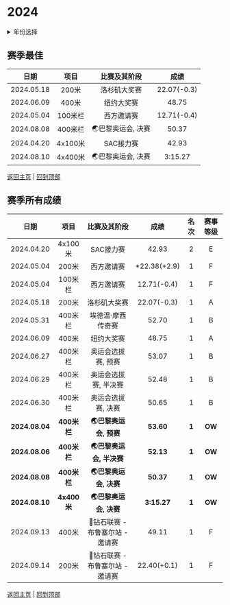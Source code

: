 # 2024

<details>
<summary>年份选择</summary>

- [2024](./2024.md)

- [2022](./2022.md)

</details>

## 赛季最佳

|    日期    |  项目   |   比赛及其阶段    |    成绩     |
| :--------: | :-----: | :---------------: | :---------: |
| 2024.05.18 |  200米  |   洛杉矶大奖赛    | 22.07(-0.3) |
| 2024.06.09 |  400米  |    纽约大奖赛     |    48.75    |
| 2024.05.04 | 100米栏 |    西方邀请赛     | 12.71(-0.4) |
| 2024.08.08 | 400米栏 | 🌏巴黎奥运会, 决赛 |    50.37    |
| 2024.04.20 | 4x100米 |     SAC接力赛     |    42.93    |
| 2024.08.10 | 4x400米 | 🌏巴黎奥运会, 决赛 |   3:15.27   |

[返回主页](../Profile.md) | [回到顶部](#2024)

## 赛季所有成绩

|      日期      |    项目     |          比赛及其阶段           |     成绩     | 名次  | 赛事等级 |
| :------------: | :---------: | :-----------------------------: | :----------: | :---: | :------: |
|   2024.04.20   |   4x100米   |            SAC接力赛            |    42.93     |   2   |    E     |
|   2024.05.04   |    200米    |           西方邀请赛            | *22.38(+2.9) |   1   |    F     |
|   2024.05.04   |   100米栏   |           西方邀请赛            | 12.71(-0.4)  |   1   |    F     |
|   2024.05.18   |    200米    |          洛杉矶大奖赛           | 22.07(-0.3)  |   1   |    A     |
|   2024.05.31   |   400米栏   |        埃德温·摩西传奇赛        |    52.70     |   1   |    B     |
|   2024.06.09   |    400米    |           纽约大奖赛            |    48.75     |   1   |    A     |
|   2024.06.27   |   400米栏   |       奥运会选拔赛, 预赛        |    53.07     |   1   |    B     |
|   2024.06.29   |   400米栏   |      奥运会选拔赛, 半决赛       |    52.48     |   1   |    B     |
|   2024.06.30   |   400米栏   |       奥运会选拔赛, 决赛        |    50.65     |   1   |    B     |
| **2024.08.04** | **400米栏** |      **🌏巴黎奥运会, 预赛**      |  **53.60**   | **1** |  **OW**  |
| **2024.08.06** | **400米栏** |     **🌏巴黎奥运会, 半决赛**     |  **52.13**   | **1** |  **OW**  |
| **2024.08.08** | **400米栏** |      **🌏巴黎奥运会, 决赛**      |  **50.37**   | **1** |  **OW**  |
| **2024.08.10** | **4x400米** |      **🌏巴黎奥运会, 决赛**      | **3:15.27**  | **1** |  **OW**  |
|   2024.09.13   |    400米    | 💎钻石联赛 - 布鲁塞尔站 - 邀请赛 |    49.11     |   1   |    F     |
|   2024.09.14   |    200米    | 💎钻石联赛 - 布鲁塞尔站 - 邀请赛 | 22.40(+0.1)  |   1   |    F     |

[返回主页](../Profile.md) | [回到顶部](#2024)
